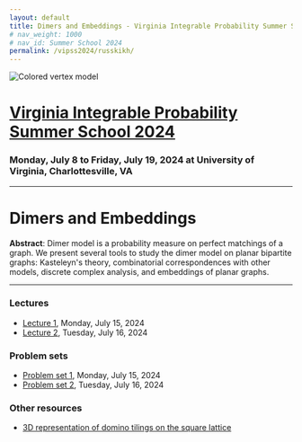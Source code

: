 ```yaml
---
layout: default
title: Dimers and Embeddings - Virginia Integrable Probability Summer School 2024
# nav_weight: 1000
# nav_id: Summer School 2024
permalink: /vipss2024/russkikh/
---
```


<img src="{{site.url}}/vipss2024/color-vertex.jpg" style="max-width:100%" alt="Colored vertex model">

# <a href="{{site.url}}/vipss2024/">Virginia Integrable Probability Summer School 2024</a>

### Monday, July 8 to Friday, July 19, 2024 at University of Virginia, Charlottesville, VA



---


# Dimers and Embeddings

**Abstract**: Dimer model is a probability measure on perfect matchings of a graph. We present several tools to study the dimer model on planar bipartite graphs: Kasteleyn's theory, combinatorial correspondences with other models, discrete complex analysis, and embeddings of planar graphs.

---

### Lectures

- [Lecture 1]({{site.url}}/vipss2024/course_pages/Dimers_L1.pdf), Monday, July 15, 2024
- [Lecture 2]({{site.url}}/vipss2024/course_pages/Dimers_L2.pdf), Tuesday, July 16, 2024

### Problem sets

- [Problem set 1]({{site.url}}/vipss2024/course_pages/Dimers_PS1.pdf), Monday, July 15, 2024
- [Problem set 2]({{site.url}}/vipss2024/course_pages/Dimers_PS2.pdf), Tuesday, July 16, 2024

### Other resources

- [3D representation of domino tilings on the square lattice](https://math.mit.edu/~borodin/aztec.html)